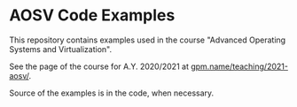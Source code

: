 # AOSV Code Examples

This repository contains examples used in the course "Advanced Operating Systems and Virtualization".

See the page of the course for A.Y. 2020/2021 at [gpm.name/teaching/2021-aosv/](https://gpm.name/teaching/2021-aosv/).

Source of the examples is in the code, when necessary.
